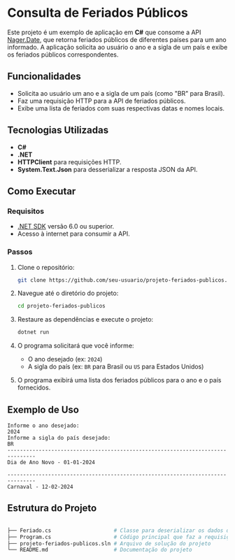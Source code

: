# Consulta de Feriados Públicos

Este projeto é um exemplo de aplicação em **C#** que consome a API [Nager.Date](https://date.nager.at/), que retorna feriados públicos de diferentes países para um ano informado. A aplicação solicita ao usuário o ano e a sigla de um país e exibe os feriados públicos correspondentes.

## Funcionalidades

- Solicita ao usuário um ano e a sigla de um país (como "BR" para Brasil).
- Faz uma requisição HTTP para a API de feriados públicos.
- Exibe uma lista de feriados com suas respectivas datas e nomes locais.

## Tecnologias Utilizadas

- **C#**
- **.NET**
- **HTTPClient** para requisições HTTP.
- **System.Text.Json** para desserializar a resposta JSON da API.

## Como Executar

### Requisitos

- [.NET SDK](https://dotnet.microsoft.com/download) versão 6.0 ou superior.
- Acesso à internet para consumir a API.

### Passos

1. Clone o repositório:

    ```bash
    git clone https://github.com/seu-usuario/projeto-feriados-publicos.git
    ```

2. Navegue até o diretório do projeto:

    ```bash
    cd projeto-feriados-publicos
    ```

3. Restaure as dependências e execute o projeto:

    ```bash
    dotnet run
    ```

4. O programa solicitará que você informe:
   - O ano desejado (ex: `2024`)
   - A sigla do país (ex: `BR` para Brasil ou `US` para Estados Unidos)

5. O programa exibirá uma lista dos feriados públicos para o ano e o país fornecidos.

## Exemplo de Uso

```plaintext
Informe o ano desejado:
2024
Informe a sigla do país desejado:
BR
-------------------------------------------------------------------------------
Dia de Ano Novo - 01-01-2024

-------------------------------------------------------------------------------
Carnaval - 12-02-2024
```
## Estrutura do Projeto

```bash

├── Feriado.cs                    # Classe para deserializar os dados da API
├── Program.cs                    # Código principal que faz a requisição e exibe os feriados
├── projeto-feriados-publicos.sln # Arquivo de solução do projeto
└── README.md                     # Documentação do projeto
```

